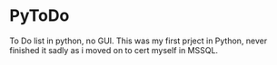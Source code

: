 # PyToDo
To Do list in python, no GUI.
This was my first prject in Python, never finished it sadly as i moved on to cert myself in MSSQL.
